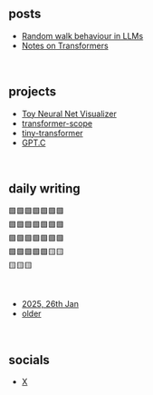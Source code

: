## posts

- [Random walk behaviour in LLMs](posts/random-walks-by-llm.md)
- [Notes on Transformers](https://sage-metatarsal-4b4.notion.site/Notes-on-Language-modeling-using-Transformers-17d9a047eafa80e78fabd3300e7bcd1c)

<br>

## projects

- [Toy Neural Net Visualizer](projects/neuralide.html)
- [transformer-scope](https://github.com/attentionmech/transformer-scope)
- [tiny-transformer](https://github.com/attentionmech/tiny-transformer)
- [GPT.C](https://github.com/attentionmech/gpt.c)


<br>


## daily writing

🟩🟩🟩🟩🟩🟩🟩  <br>
🟩🟩🟩🟩🟩🟩🟩 <br>
🟩🟩🟩🟩🟩🟩🟩  <br>
🟩🟩🟩🟩🟩🟨🟨  <br>
🟨🟨🟨  <br>

<br>

- [2025, 26th Jan](2025/0126.md)
- [older](https://github.com/attentionmech/ammusings/tree/main/2025)

<br>

## socials

- [X](https://x.com/attentionmech)

